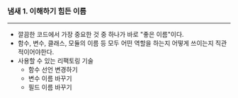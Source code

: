### 냄새 1. 이해하기 힘든 이름
---
  + 깔끔한 코드에서 가장 중요한 것 중 하나가 바로 "좋은 이름"이다.
  + 함수, 변수, 클래스, 모듈의 이름 등 모두 어떤 역할을 하는지 어떻게 쓰이는지 직관적이어야한다.
  + 사용할 수 있는 리팩토링 기술
    + 함수 선언 변경하기
    + 변수 이름 바꾸기
    + 필드 이름 바꾸기
